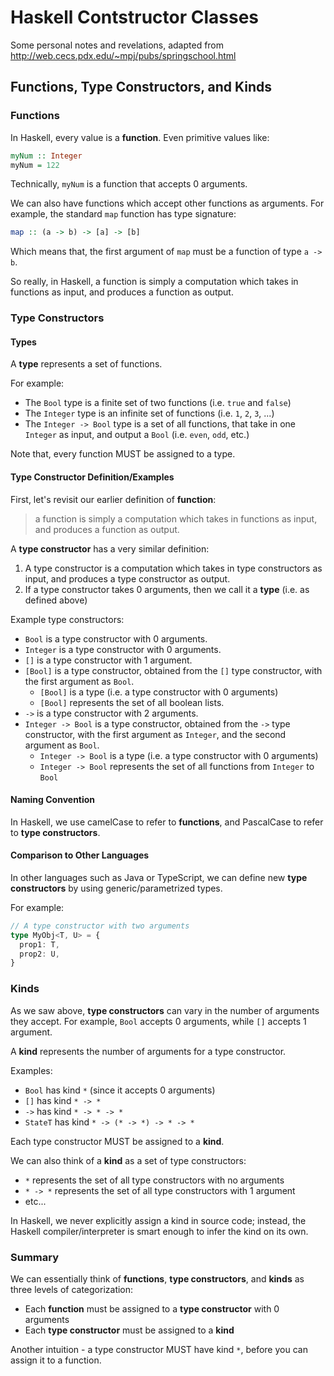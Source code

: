 # Haskell Contstructor Classes
Some personal notes and revelations, adapted from http://web.cecs.pdx.edu/~mpj/pubs/springschool.html

## Functions, Type Constructors, and Kinds

### Functions
In Haskell, every value is a **function**. Even primitive values like:
```haskell
myNum :: Integer
myNum = 122
```

Technically, `myNum` is a function that accepts 0 arguments.

We can also have functions which accept other functions as arguments. For example, the standard `map` function has type signature:
```haskell
map :: (a -> b) -> [a] -> [b]
```

Which means that, the first argument of `map` must be a function of type `a -> b`.

So really, in Haskell, a function is simply a computation which takes in functions as input, and produces a function as output.

### Type Constructors

#### Types
A **type** represents a set of functions.

For example:
- The `Bool` type is a finite set of two functions (i.e. `true` and `false`)
- The `Integer` type is an infinite set of functions (i.e. `1`, `2`, `3`, ...)
- The `Integer -> Bool` type is a set of all functions, that take in one `Integer` as input, and output a `Bool` (i.e. `even`, `odd`, etc.)

Note that, every function MUST be assigned to a type.

#### Type Constructor Definition/Examples
First, let's revisit our earlier definition of **function**:

> a function is simply a computation which takes in functions as input, and produces a function as output.

A **type constructor** has a very similar definition:
1. A type constructor is a computation which takes in type constructors as input, and produces a type constructor as output.
2. If a type constructor takes 0 arguments, then we call it a **type** (i.e. as defined above)

Example type constructors:
- `Bool` is a type constructor with 0 arguments.
- `Integer` is a type constructor with 0 arguments.
- `[]` is a type constructor with 1 argument.
- `[Bool]` is a type constructor, obtained from the `[]` type constructor, with the first argument as `Bool`.
  - `[Bool]` is a type (i.e. a type constructor with 0 arguments)
  - `[Bool]` represents the set of all boolean lists.
- `->` is a type constructor with 2 arguments.
- `Integer -> Bool` is a type constructor, obtained from the `->` type constructor, with the first argument as `Integer`, and the second argument as `Bool`.
  - `Integer -> Bool` is a type (i.e. a type constructor with 0 arguments)
  - `Integer -> Bool` represents the set of all functions from `Integer` to `Bool`

#### Naming Convention
In Haskell, we use camelCase to refer to **functions**, and PascalCase to refer to **type constructors**.

#### Comparison to Other Languages
In other languages such as Java or TypeScript, we can define new **type constructors** by using generic/parametrized types.

For example:
```typescript
// A type constructor with two arguments
type MyObj<T, U> = {
  prop1: T,
  prop2: U,
}
```

### Kinds
As we saw above, **type constructors** can vary in the number of arguments they accept. For example, `Bool` accepts 0 arguments, while `[]` accepts
1 argument.

A **kind** represents the number of arguments for a type constructor.

Examples:
- `Bool` has kind `*` (since it accepts 0 arguments)
- `[]` has kind `* -> *`
- `->` has kind `* -> * -> *`
- `StateT` has kind `* -> (* -> *) -> * -> *`

Each type constructor MUST be assigned to a **kind**.

We can also think of a **kind** as a set of type constructors:
- `*` represents the set of all type constructors with no arguments
- `* -> *` represents the set of all type constructors with 1 argument
- etc...

In Haskell, we never explicitly assign a kind in source code; instead, the Haskell compiler/interpreter is smart enough to infer the kind on its own.

### Summary
We can essentially think of **functions**, **type constructors**, and **kinds** as three levels of categorization:
- Each **function** must be assigned to a **type constructor** with 0 arguments
- Each **type constructor** must be assigned to a **kind**

Another intuition - a type constructor MUST have kind `*`, before you can assign it to a function.

